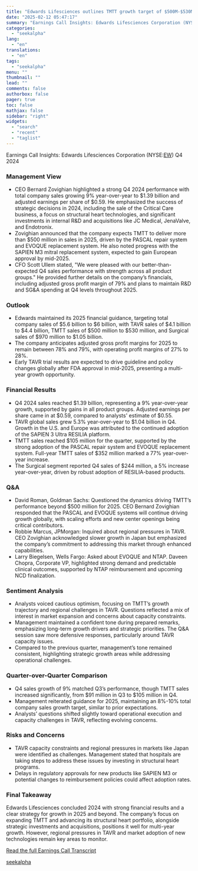 ```yaml
---
title: "Edwards Lifesciences outlines TMTT growth target of $500M-$530M for 2025 amid strong Q4 performance"
date: "2025-02-12 05:47:17"
summary: "Earnings Call Insights: Edwards Lifesciences Corporation (NYSE:EW) Q4 2024 Management View CEO Bernard Zovighian highlighted a strong Q4 2024 performance with total company sales growing 9% year-over-year to $1.39 billion and adjusted earnings per share of $0.59. He emphasized the success of strategic decisions in 2024, including the sale of..."
categories:
  - "seekalpha"
lang:
  - "en"
translations:
  - "en"
tags:
  - "seekalpha"
menu: ""
thumbnail: ""
lead: ""
comments: false
authorbox: false
pager: true
toc: false
mathjax: false
sidebar: "right"
widgets:
  - "search"
  - "recent"
  - "taglist"
---
```


Earnings Call Insights: Edwards Lifesciences Corporation (NYSE:[EW](https://seekingalpha.com/symbol/EW "Edwards Lifesciences Corporation")) Q4 2024

### Management View

* CEO Bernard Zovighian highlighted a strong Q4 2024 performance with total company sales growing 9% year-over-year to $1.39 billion and adjusted earnings per share of $0.59. He emphasized the success of strategic decisions in 2024, including the sale of the Critical Care business, a focus on structural heart technologies, and significant investments in internal R&D and acquisitions like JC Medical, JenaValve, and Endotronix.
* Zovighian announced that the company expects TMTT to deliver more than $500 million in sales in 2025, driven by the PASCAL repair system and EVOQUE replacement system. He also noted progress with the SAPIEN M3 mitral replacement system, expected to gain European approval by mid-2025.
* CFO Scott Ullem stated, "We were pleased with our better-than-expected Q4 sales performance with strength across all product groups." He provided further details on the company’s financials, including adjusted gross profit margin of 79% and plans to maintain R&D and SG&A spending at Q4 levels throughout 2025.

### Outlook

* Edwards maintained its 2025 financial guidance, targeting total company sales of $5.6 billion to $6 billion, with TAVR sales of $4.1 billion to $4.4 billion, TMTT sales of $500 million to $530 million, and Surgical sales of $970 million to $1.05 billion.
* The company anticipates adjusted gross profit margins for 2025 to remain between 78% and 79%, with operating profit margins of 27% to 28%.
* Early TAVR trial results are expected to drive guideline and policy changes globally after FDA approval in mid-2025, presenting a multi-year growth opportunity.

### Financial Results

* Q4 2024 sales reached $1.39 billion, representing a 9% year-over-year growth, supported by gains in all product groups. Adjusted earnings per share came in at $0.59, compared to analysts' estimate of $0.55.
* TAVR global sales grew 5.3% year-over-year to $1.04 billion in Q4. Growth in the U.S. and Europe was attributed to the continued adoption of the SAPIEN 3 Ultra RESILIA platform.
* TMTT sales reached $105 million for the quarter, supported by the strong adoption of the PASCAL repair system and EVOQUE replacement system. Full-year TMTT sales of $352 million marked a 77% year-over-year increase.
* The Surgical segment reported Q4 sales of $244 million, a 5% increase year-over-year, driven by robust adoption of RESILIA-based products.

### Q&A

* David Roman, Goldman Sachs: Questioned the dynamics driving TMTT’s performance beyond $500 million for 2025. CEO Bernard Zovighian responded that the PASCAL and EVOQUE systems will continue driving growth globally, with scaling efforts and new center openings being critical contributors.
* Robbie Marcus, JPMorgan: Inquired about regional pressures in TAVR. CEO Zovighian acknowledged slower growth in Japan but emphasized the company’s commitment to addressing this market through enhanced capabilities.
* Larry Biegelsen, Wells Fargo: Asked about EVOQUE and NTAP. Daveen Chopra, Corporate VP, highlighted strong demand and predictable clinical outcomes, supported by NTAP reimbursement and upcoming NCD finalization.

### Sentiment Analysis

* Analysts voiced cautious optimism, focusing on TMTT’s growth trajectory and regional challenges in TAVR. Questions reflected a mix of interest in market expansion and concerns about capacity constraints.
* Management maintained a confident tone during prepared remarks, emphasizing long-term growth drivers and strategic priorities. The Q&A session saw more defensive responses, particularly around TAVR capacity issues.
* Compared to the previous quarter, management’s tone remained consistent, highlighting strategic growth areas while addressing operational challenges.

### Quarter-over-Quarter Comparison

* Q4 sales growth of 9% matched Q3’s performance, though TMTT sales increased significantly, from $91 million in Q3 to $105 million in Q4.
* Management reiterated guidance for 2025, maintaining an 8%-10% total company sales growth target, similar to prior expectations.
* Analysts’ questions shifted slightly toward operational execution and capacity challenges in TAVR, reflecting evolving concerns.

### Risks and Concerns

* TAVR capacity constraints and regional pressures in markets like Japan were identified as challenges. Management stated that hospitals are taking steps to address these issues by investing in structural heart programs.
* Delays in regulatory approvals for new products like SAPIEN M3 or potential changes to reimbursement policies could affect adoption rates.

### Final Takeaway

Edwards Lifesciences concluded 2024 with strong financial results and a clear strategy for growth in 2025 and beyond. The company’s focus on expanding TMTT and advancing its structural heart portfolio, alongside strategic investments and acquisitions, positions it well for multi-year growth. However, regional pressures in TAVR and market adoption of new technologies remain key areas to monitor.

[Read the full Earnings Call Transcript](https://seekingalpha.com/symbol/EW/earnings/transcripts)

[seekalpha](https://seekingalpha.com/news/4406590-edwards-lifesciences-outlines-tmtt-growth-target-of-500m-530m-for-2025-amid-strong-q4)
